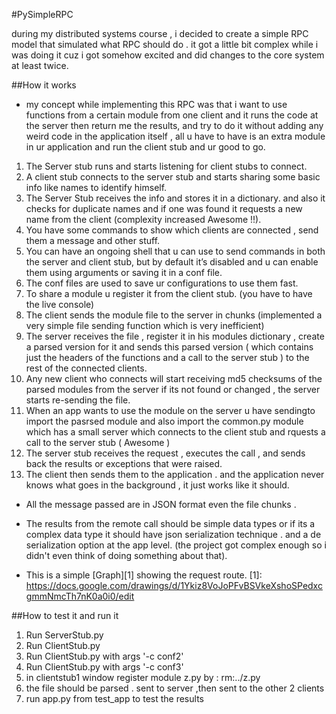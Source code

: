 #PySimpleRPC

during my distributed systems course , i decided to create a simple RPC model that simulated what RPC should do . it got a little bit complex while i was doing it cuz i got somehow excited and did changes to the core system at least twice.


##How it works
* my concept while implementing this RPC was that i want to use functions from a certain module from one client and it runs the code at the server then return me the results, and try to do it without adding any weird code in the application itself , all u have to have is an extra module in ur application and run the client stub and ur good to go.
 
1.  The Server stub runs and starts listening for client stubs to connect. 
2.  A client stub connects to the server stub and starts sharing some basic info like names to identify himself.
3.  The Server Stub receives the info and stores it in a dictionary. and also it checks for duplicate names and if one was found it requests a new name from the client (complexity increased Awesome !!).
4.  You have some commands to show which clients are connected , send them a message and other stuff.
5.  You can have an ongoing shell that u can use to send commands in both the server and client stub, but by default it’s disabled and u can enable them using arguments or saving it in a conf file.
6.  The conf files are used to save ur configurations to use them fast.
7.  To share a module u register it from the client stub. (you have to have the live console)
8.  The client sends the module file to the server in chunks (implemented a very simple file sending function which is very inefficient)
9.	The server receives the file , register it in his modules dictionary , create a parsed version for it and sends this parsed version ( which contains just the headers of the functions and a call to the server stub ) to the rest of the connected clients.
10. Any new client who connects will start receiving md5 checksums of the parsed modules from the server if its not found or changed , the server starts re-sending the file.
11. When an app wants to use the module on the server u have sendingto import the pasrsed module and also import the common.py module which has a small server which connects to the client stub and rquests a call to the server stub ( Awesome )
12.  The server stub receives the request , executes the call , and sends back the results or exceptions that were raised.
13.  The client then sends them to the application . and the application never knows what goes in the background , it just works like it should.

* All the message passed are in JSON format even the file chunks . 
* The results from the remote call should be simple data types or if its a complex data type it should have json serialization technique . and a de serialization option at the app level. (the project got complex enough so i didn't even think of doing something about that).

* This is a simple [Graph][1] showing the request route.
  [1]: https://docs.google.com/drawings/d/1Ykiz8VoJoPFvBSVkeXshoSPedxcgmmNmcTh7nK0a0i0/edit

##How to test it and run it
1.  Run ServerStub.py
2.  Run ClientStub.py
3.  Run ClientStub.py with args '-c conf2' 
4.  Run ClientStub.py with args '-c conf3'
5. in clientstub1 window register module z.py by : 
	rm:../z.py
6.  the file should be parsed . sent to server ,then sent to the other 2 clients
7.  run app.py from test_app to test the results 
